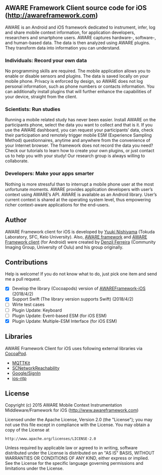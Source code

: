 ## AWARE Framework Client source code for iOS (http://awareframework.com)
AWARE is an Android and iOS framework dedicated to instrument, infer, log and share mobile context information, 
for application developers, researchers and smartphone users. AWARE captures hardware-, software-, and human-based data. 
The data is then analyzed using AWARE plugins. They transform data into information you can understand.

### Individuals: Record your own data
No programming skills are required. The mobile application allows you to enable or disable sensors and plugins. The data is saved locally on your mobile phone. Privacy is enforced by design, so AWARE does not log personal information, such as phone numbers or contacts information. You can additionally install plugins that will further enhance the capabilities of your device, straight from the client.

### Scientists: Run studies
Running a mobile related study has never been easier. Install AWARE on the participants phone, select the data you want to collect and that is it. If you use the AWARE dashboard, you can request your participants’ data, check their participation and remotely trigger mobile ESM (Experience Sampling Method) questionnaires, anytime and anywhere from the convenience of your Internet browser. The framework does not record the data you need? Check our tutorials to learn how to create your own plugins, or just contact us to help you with your study! Our research group is always willing to collaborate.

### Developers: Make your apps smarter
Nothing is more stressful than to interrupt a mobile phone user at the most unfortunate moments. AWARE provides application developers with user’s context using AWARE’s API. AWARE is available as an Android library. User’s current context is shared at the operating system level, thus empowering richer context-aware applications for the end-users.


## Author
AWARE Framework client for iOS is developed by [Yuuki Nishiyama](https://www.ht.sfc.keio.ac.jp/~tetujin/) (Tokuda Laboratory, SFC, Keio University). Also, [AWARE framework](http://www.awareframework.com/) and [AWARE Framework client](https://github.com/denzilferreira/aware-client) (for Android) were created by [Denzil Ferreira](http://www.denzilferreira.com/) (Community Imaging Group, University of Oulu) and his group originally.

## Contributions
Help is welcome! If you do not know what to do, just pick one item and send me a pull request.
- [x] Develop the library (Cocoapods) version of [AWAREFramework-iOS](https://github.com/tetujin/AWAREFramework-iOS) (2018/4/2)
- [x] Support Swift (The library version supports Swift) (2018/4/2)
- [ ] Wirte test cases 
- [ ] Plugin Update: Keyboard
- [ ] Plugin Update: Event-based ESM (for iOS ESM)
- [x] Plugin Update: Multiple-ESM Interface (for iOS ESM)

## Libraries
AWARE Framework Client for iOS uses following external libraries via [CocoaPod](https://cocoapods.org/).
- [MQTTKit](https://github.com/jmesnil/MQTTKit)
- [SCNetworkReachability](https://github.com/belkevich/reachability-ios)
- [Google/SignIn](https://developers.google.com/identity/sign-in/ios/)
- [ios-ntp](https://github.com/jbenet/ios-ntp)

## License
Copyright (c) 2015 AWARE Mobile Context Instrumentation Middleware/Framework for iOS (http://www.awareframework.com)

Licensed under the Apache License, Version 2.0 (the "License");
you may not use this file except in compliance with the License.
You may obtain a copy of the License at

    http://www.apache.org/licenses/LICENSE-2.0

Unless required by applicable law or agreed to in writing, software
distributed under the License is distributed on an "AS IS" BASIS,
WITHOUT WARRANTIES OR CONDITIONS OF ANY KIND, either express or implied.
See the License for the specific language governing permissions and
limitations under the License.
